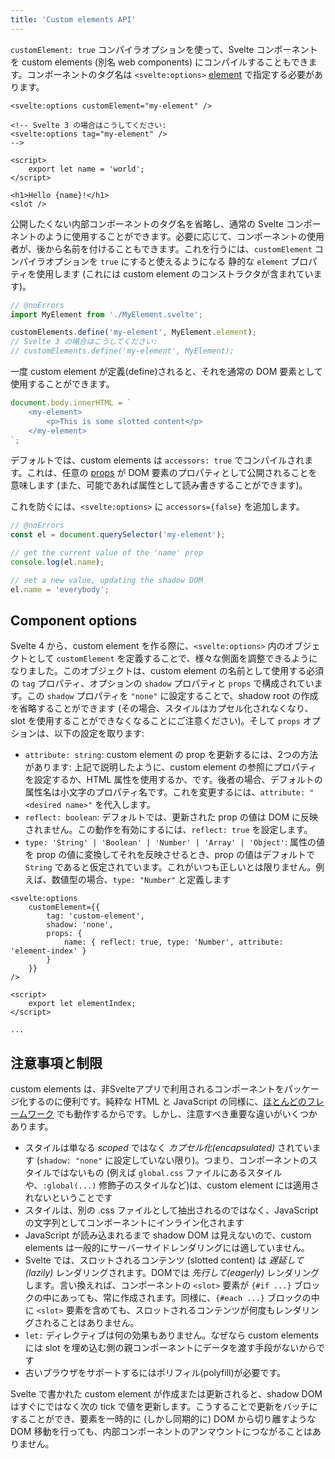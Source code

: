 ```yaml
---
title: 'Custom elements API'
---
```


`customElement: true` コンパイラオプションを使って、Svelte コンポーネントを custom elements (別名 web components) にコンパイルすることもできます。コンポーネントのタグ名は `<svelte:options>` [element](/docs/special-elements#svelte-options) で指定する必要があります。

```svelte
<svelte:options customElement="my-element" />

<!-- Svelte 3 の場合はこうしてください:
<svelte:options tag="my-element" />
-->

<script>
	export let name = 'world';
</script>

<h1>Hello {name}!</h1>
<slot />
```

公開したくない内部コンポーネントのタグ名を省略し、通常の Svelte コンポーネントのように使用することができます。必要に応じて、コンポーネントの使用者が、後から名前を付けることもできます。これを行うには、`customElement` コンパイラオプションを `true` にすると使えるようになる 静的な `element` プロパティを使用します (これには custom element のコンストラクタが含まれています)。

```js
// @noErrors
import MyElement from './MyElement.svelte';

customElements.define('my-element', MyElement.element);
// Svelte 3 の場合はこうしてください:
// customElements.define('my-element', MyElement);
```

一度 custom element が定義(define)されると、それを通常の DOM 要素として使用することができます。

```js
document.body.innerHTML = `
	<my-element>
		<p>This is some slotted content</p>
	</my-element>
`;
```

デフォルトでは、custom elements は `accessors: true` でコンパイルされます。これは、任意の [props](/docs/basic-markup#attributes-and-props) が DOM 要素のプロパティとして公開されることを意味します (また、可能であれば属性として読み書きすることができます)。

これを防ぐには、`<svelte:options>` に `accessors={false}` を追加します。

```js
// @noErrors
const el = document.querySelector('my-element');

// get the current value of the 'name' prop
console.log(el.name);

// set a new value, updating the shadow DOM
el.name = 'everybody';
```

## Component options

Svelte 4 から、custom element を作る際に、`<svelte:options>` 内のオブジェクトとして `customElement` を定義することで、様々な側面を調整できるようになりました。このオブジェクトは、custom element の名前として使用する必須の `tag` プロパティ、オプションの `shadow` プロパティと `props` で構成されています。この `shadow` プロパティを `"none"` に設定することで、shadow root の作成を省略することができます (その場合、スタイルはカプセル化されなくなり、slot を使用することができなくなることにご注意ください)。そして `props` オプションは、以下の設定を取ります:

- `attribute: string`: custom element の prop を更新するには、2つの方法があります: 上記で説明したように、custom element の参照にプロパティを設定するか、HTML 属性を使用するか、です。後者の場合、デフォルトの属性名は小文字のプロパティ名です。これを変更するには、`attribute: "<desired name>"` を代入します。
- `reflect: boolean`: デフォルトでは、更新された prop の値は DOM に反映されません。この動作を有効にするには、`reflect: true` を設定します。
- `type: 'String' | 'Boolean' | 'Number' | 'Array' | 'Object'`: 属性の値を prop の値に変換してそれを反映させるとき、prop の値はデフォルトで `String` であると仮定されています。これがいつも正しいとは限りません。例えば、数値型の場合、`type: "Number"` と定義します

```svelte
<svelte:options
	customElement={{
		tag: 'custom-element',
		shadow: 'none',
		props: {
			name: { reflect: true, type: 'Number', attribute: 'element-index' }
		}
	}}
/>

<script>
	export let elementIndex;
</script>

...
```

## 注意事項と制限 <!--caveats-and-limitations-->

custom elements は、非Svelteアプリで利用されるコンポーネントをパッケージ化するのに便利です。純粋な HTML と JavaScript の同様に、[ほとんどのフレームワーク](https://custom-elements-everywhere.com/) でも動作するからです。しかし、注意すべき重要な違いがいくつかあります。

- スタイルは単なる _scoped_ ではなく _カプセル化(encapsulated)_ されています (`shadow: "none"` に設定していない限り)。つまり、コンポーネントのスタイルではないもの (例えば `global.css` ファイルにあるスタイルや、`:global(...)` 修飾子のスタイルなど)は、custom element には適用されないということです
- スタイルは、別の .css ファイルとして抽出されるのではなく、JavaScript の文字列としてコンポーネントにインライン化されます
- JavaScript が読み込まれるまで shadow DOM は見えないので、custom elements は一般的にサーバーサイドレンダリングには適していません。
- Svelte では、スロットされるコンテンツ (slotted content) は _遅延して(lazily)_ レンダリングされます。DOMでは _先行して(eagerly)_ レンダリングします。言い換えれば、コンポーネントの `<slot>` 要素が `{#if ...}` ブロックの中にあっても、常に作成されます。同様に、`{#each ...}` ブロックの中に `<slot>` 要素を含めても、スロットされるコンテンツが何度もレンダリングされることはありません。
- `let:` ディレクティブは何の効果もありません。なぜなら custom elements には slot を埋め込む側の親コンポーネントにデータを渡す手段がないからです
- 古いブラウザをサポートするにはポリフィル(polyfill)が必要です。

Svelte で書かれた custom element が作成または更新されると、shadow DOM はすぐにではなく次の tick で値を更新します。こうすることで更新をバッチにすることができ、要素を一時的に (しかし同期的に) DOM から切り離すような DOM 移動を行っても、内部コンポーネントのアンマウントにつながることはありません。
